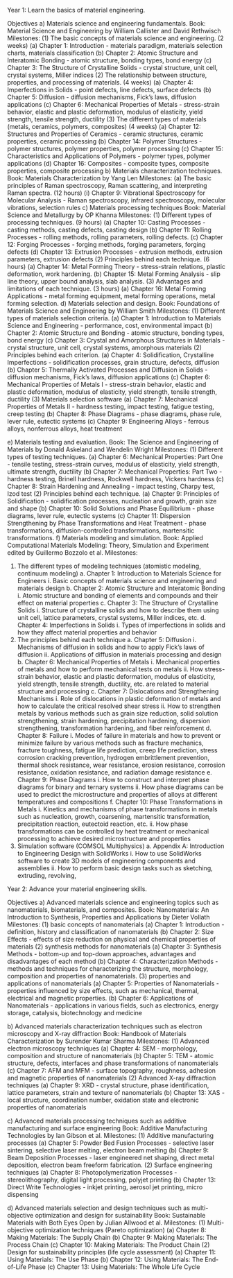 Year 1: Learn the basics of material engineering.

Objectives
a)	Materials science and engineering fundamentals.
Book: Material Science and Engineering by William Callister and David Rethwisch
Milestones:
(1)	The basic concepts of materials science and engineering. (2 weeks)
(a)	Chapter 1: Introduction - materials paradigm, materials selection charts, materials classification
(b)	Chapter 2: Atomic Structure and Interatomic Bonding - atomic structure, bonding types, bond energy
(c)	Chapter 3: The Structure of Crystalline Solids - crystal structure, unit cell, crystal systems, Miller indices
(2)	The relationship between structure, properties, and processing of materials. (4 weeks)
(a)	Chapter 4: Imperfections in Solids - point defects, line defects, surface defects
(b)	Chapter 5: Diffusion - diffusion mechanisms, Fick’s laws, diffusion applications
(c)	Chapter 6: Mechanical Properties of Metals - stress-strain behavior, elastic and plastic deformation, modulus of elasticity, yield strength, tensile strength, ductility
(3)	The different types of materials (metals, ceramics, polymers, composites) (4 weeks)
(a)	Chapter 12: Structures and Properties of Ceramics - ceramic structures, ceramic properties, ceramic processing
(b)	Chapter 14: Polymer Structures - polymer structures, polymer properties, polymer processing
(c)	Chapter 15: Characteristics and Applications of Polymers - polymer types, polymer applications
(d)	Chapter 16: Composites - composite types, composite properties, composite processing
b)	Materials characterization techniques.
Book: Materials Characterization by Yang Len
Milestones:
(a)	The basic principles of Raman spectroscopy, Raman scattering, and interpreting Raman spectra.  (12 hours)
(i)	Chapter 9: Vibrational Spectroscopy for Molecular Analysis - Raman spectroscopy, infrared spectroscopy, molecular vibrations, selection rules
c)	Materials processing techniques
Book: Material Science and Metallurgy by OP Khanna
Milestones:
(1)	Different types of processing techniques.  (9 hours)
(a)	Chapter 10: Casting Processes - casting methods, casting defects, casting design
(b)	Chapter 11: Rolling Processes - rolling methods, rolling parameters, rolling defects.
(c)	Chapter 12: Forging Processes - forging methods, forging parameters, forging defects
(d)	Chapter 13: Extrusion Processes - extrusion methods, extrusion parameters, extrusion defects
(2)	Principles behind each technique. (6 hours)
(a)	Chapter 14: Metal Forming Theory - stress-strain relations, plastic deformation, work hardening.
(b)	Chapter 15: Metal Forming Analysis - slip line theory, upper bound analysis, slab analysis.
(3)	Advantages and limitations of each technique. (3 hours)
(a)	Chapter 16: Metal Forming Applications - metal forming equipment, metal forming operations, metal forming selection.
d)	Materials selection and design.
Book: Foundations of Materials Science and Engineering by William Smith
Milestones:
(1)	Different types of materials selection criteria.
(a)	Chapter 1: Introduction to Materials Science and Engineering - performance, cost, environmental impact
(b)	Chapter 2: Atomic Structure and Bonding - atomic structure, bonding types, bond energy
(c)	Chapter 3: Crystal and Amorphous Structures in Materials - crystal structure, unit cell, crystal systems, amorphous materials
(2)	Principles behind each criterion.
(a)	Chapter 4: Solidification, Crystalline Imperfections - solidification processes, grain structure, defects, diffusion
(b)	Chapter 5: Thermally Activated Processes and Diffusion in Solids - diffusion mechanisms, Fick’s laws, diffusion applications
(c)	Chapter 6: Mechanical Properties of Metals I - stress-strain behavior, elastic and plastic deformation, modulus of elasticity, yield strength, tensile strength, ductility
(3)	Materials selection software
(a)	Chapter 7: Mechanical Properties of Metals II - hardness testing, impact testing, fatigue testing, creep testing
(b)	Chapter 8: Phase Diagrams - phase diagrams, phase rule, lever rule, eutectic systems
(c)	Chapter 9: Engineering Alloys - ferrous alloys, nonferrous alloys, heat treatment

e)	Materials testing and evaluation.
Book: The Science and Engineering of Materials by Donald Askeland and Wendelin Wright
Milestones:
(1)	Different types of testing techniques.
(a)	Chapter 6: Mechanical Properties: Part One - tensile testing, stress-strain curves, modulus of elasticity, yield strength, ultimate strength, ductility
(b)	Chapter 7: Mechanical Properties: Part Two - hardness testing, Brinell hardness, Rockwell hardness, Vickers hardness
(c)	Chapter 8: Strain Hardening and Annealing - impact testing, Charpy test, Izod test
(2)	Principles behind each technique.
(a)	Chapter 9: Principles of Solidification - solidification processes, nucleation and growth, grain size and shape
(b)	Chapter 10: Solid Solutions and Phase Equilibrium - phase diagrams, lever rule, eutectic systems
(c)	Chapter 11: Dispersion Strengthening by Phase Transformations and Heat Treatment - phase transformations, diffusion-controlled transformations, martensitic transformations.
f)	Materials modeling and simulation.
Book: Applied Computational Materials Modeling: Theory, Simulation and Experiment edited by Guillermo Bozzolo et al.
Milestones:
1.	The different types of modeling techniques (atomistic modeling, continuum modeling)
a.	Chapter 1: Introduction to Materials Science for Engineers
i.	Basic concepts of materials science and engineering and materials design
b.	Chapter 2: Atomic Structure and Interatomic Bonding
i.	Atomic structure and bonding of elements and compounds and their effect on material properties
c.	Chapter 3: The Structure of Crystalline Solids
i.	Structure of crystalline solids and how to describe them using unit cell, lattice parameters, crystal systems, Miller indices, etc.
d.	Chapter 4: Imperfections in Solids
i.	Types of imperfections in solids and how they affect material properties and behavior
2.	The principles behind each technique
a.	Chapter 5: Diffusion
i.	Mechanisms of diffusion in solids and how to apply Fick’s laws of diffusion
ii.	Applications of diffusion in materials processing and design
b.	Chapter 6: Mechanical Properties of Metals
i.	Mechanical properties of metals and how to perform mechanical tests on metals
ii.	How stress-strain behavior, elastic and plastic deformation, modulus of elasticity, yield strength, tensile strength, ductility, etc. are related to material structure and processing
c.	Chapter 7: Dislocations and Strengthening Mechanisms
i.	Role of dislocations in plastic deformation of metals and how to calculate the critical resolved shear stress
ii.	How to strengthen metals by various methods such as grain size reduction, solid solution strengthening, strain hardening, precipitation hardening, dispersion strengthening, transformation hardening, and fiber reinforcement
d.	Chapter 8: Failure
i.	Modes of failure in materials and how to prevent or minimize failure by various methods such as fracture mechanics, fracture toughness, fatigue life prediction, creep life prediction, stress corrosion cracking prevention, hydrogen embrittlement prevention, thermal shock resistance, wear resistance, erosion resistance, corrosion resistance, oxidation resistance, and radiation damage resistance
e.	Chapter 9: Phase Diagrams
i.	How to construct and interpret phase diagrams for binary and ternary systems
ii.	How phase diagrams can be used to predict the microstructure and properties of alloys at different temperatures and compositions
f.	Chapter 10: Phase Transformations in Metals
i.	Kinetics and mechanisms of phase transformations in metals such as nucleation, growth, coarsening, martensitic transformation, precipitation reaction, eutectoid reaction, etc.
ii.	How phase transformations can be controlled by heat treatment or mechanical processing to achieve desired microstructure and properties
3.	Simulation software (COMSOL Multiphysics)
a.	Appendix A: Introduction to Engineering Design with SolidWorks
i.	How to use SolidWorks software to create 3D models of engineering components and assemblies
ii.	How to perform basic design tasks such as sketching, extruding, revolving,

Year 2: Advance your material engineering skills.

Objectives
a)	Advanced materials science and engineering topics such as nanomaterials, biomaterials, and composites.
Book: Nanomaterials: An Introduction to Synthesis, Properties and Applications by Dieter Vollath
Milestones:
(1)	basic concepts of nanomaterials
(a)	Chapter 1: Introduction - definition, history and classification of nanomaterials
(b)	Chapter 2: Size Effects - effects of size reduction on physical and chemical properties of materials
(2)	synthesis methods for nanomaterials
(a)	Chapter 3: Synthesis Methods - bottom-up and top-down approaches, advantages and disadvantages of each method
(b)	Chapter 4: Characterization Methods - methods and techniques for characterizing the structure, morphology, composition and properties of nanomaterials.
(3)	properties and applications of nanomaterials
(a)	Chapter 5: Properties of Nanomaterials - properties influenced by size effects, such as mechanical, thermal, electrical and magnetic properties.
(b)	Chapter 6: Applications of Nanomaterials - applications in various fields, such as electronics, energy storage, catalysis, biotechnology and medicine

b)	Advanced materials characterization techniques such as electron microscopy and X-ray diffraction
Book: Handbook of Materials Characterization by Surender Kumar Sharma
Milestones:
(1)	Advanced electron microscopy techniques
(a)	Chapter 4: SEM - morphology, composition and structure of nanomaterials
(b)	Chapter 5: TEM - atomic structure, defects, interfaces and phase transformations of nanomaterials
(c)	Chapter 7: AFM and MFM - surface topography, roughness, adhesion and magnetic properties of nanomaterials
(2)	Advanced X-ray diffraction techniques
(a)	Chapter 9: XRD - crystal structure, phase identification, lattice parameters, strain and texture of nanomaterials
(b)	Chapter 13: XAS - local structure, coordination number, oxidation state and electronic properties of nanomaterials

c)	Advanced materials processing techniques such as additive manufacturing and surface engineering
Book: Additive Manufacturing Technologies by Ian Gibson et al.
Milestones:
(1)	Additive manufacturing processes
(a)	Chapter 5: Powder Bed Fusion Processes - selective laser sintering, selective laser melting, electron beam melting
(b)	Chapter 9: Beam Deposition Processes - laser engineered net shaping, direct metal deposition, electron beam freeform fabrication.
(2)	Surface engineering techniques
(a)	Chapter 8: Photopolymerization Processes - stereolithography, digital light processing, polyjet printing
(b)	Chapter 13: Direct Write Technologies - inkjet printing, aerosol jet printing, micro dispensing

d)	Advanced materials selection and design techniques such as multi-objective optimization and design for sustainability
Book: Sustainable Materials with Both Eyes Open by Julian Allwood et al.
Milestones:
(1)	Multi-objective optimization techniques (Pareto optimization)
(a)	Chapter 8: Making Materials: The Supply Chain
(b)	Chapter 9: Making Materials: The Process Chain
(c)	Chapter 10: Making Materials: The Product Chain
(2)	Design for sustainability principles (life cycle assessment)
(a)	Chapter 11: Using Materials: The Use Phase
(b)	Chapter 12: Using Materials: The End-of-Life Phase
(c)	Chapter 13: Using Materials: The Whole Life Cycle

